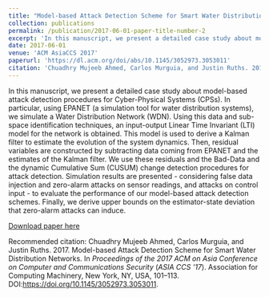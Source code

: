 ```yaml
---
title: "Model-based Attack Detection Scheme for Smart Water Distribution Networks"
collection: publications
permalink: /publication/2017-06-01-paper-title-number-2
excerpt: 'In this manuscript, we present a detailed case study about model-based attack detection procedures for Cyber-Physical Systems (CPSs). In particular, using EPANET (a simulation tool for water distribution systems), we simulate a Water Distribution Network (WDN). Using this data and sub-space identification techniques, an input-output Linear Time Invariant (LTI) model for the network is obtained. This model is used to derive a Kalman filter to estimate the evolution of the system dynamics. Then, residual variables are constructed by subtracting data coming from EPANET and the estimates of the Kalman filter. We use these residuals and the Bad-Data and the dynamic Cumulative Sum (CUSUM) change detection procedures for attack detection. Simulation results are presented - considering false data injection and zero-alarm attacks on sensor readings, and attacks on control input - to evaluate the performance of our model-based attack detection schemes. Finally, we derive upper bounds on the estimator-state deviation that zero-alarm attacks can induce.'
date: 2017-06-01
venue: 'ACM AsiaCCS 2017'
paperurl: 'https://dl.acm.org/doi/abs/10.1145/3052973.3053011'
citation: 'Chuadhry Mujeeb Ahmed, Carlos Murguia, and Justin Ruths. 2017. Model-based Attack Detection Scheme for Smart Water Distribution Networks. In <i>Proceedings of the 2017 ACM on Asia Conference on Computer and Communications Security</i> (<i>ASIA CCS '17</i>). Association for Computing Machinery, New York, NY, USA, 101–113. DOI:https://doi.org/10.1145/3052973.3053011.'
---
```

In this manuscript, we present a detailed case study about model-based attack detection procedures for Cyber-Physical Systems (CPSs). In particular, using EPANET (a simulation tool for water distribution systems), we simulate a Water Distribution Network (WDN). Using this data and sub-space identification techniques, an input-output Linear Time Invariant (LTI) model for the network is obtained. This model is used to derive a Kalman filter to estimate the evolution of the system dynamics. Then, residual variables are constructed by subtracting data coming from EPANET and the estimates of the Kalman filter. We use these residuals and the Bad-Data and the dynamic Cumulative Sum (CUSUM) change detection procedures for attack detection. Simulation results are presented - considering false data injection and zero-alarm attacks on sensor readings, and attacks on control input - to evaluate the performance of our model-based attack detection schemes. Finally, we derive upper bounds on the estimator-state deviation that zero-alarm attacks can induce.

[Download paper here](http://mujeebch.github.io/files/paper2.pdf)

Recommended citation: Chuadhry Mujeeb Ahmed, Carlos Murguia, and Justin Ruths. 2017. Model-based Attack Detection Scheme for Smart Water Distribution Networks. In <i>Proceedings of the 2017 ACM on Asia Conference on Computer and Communications Security</i> (<i>ASIA CCS '17</i>). Association for Computing Machinery, New York, NY, USA, 101–113. DOI:https://doi.org/10.1145/3052973.3053011.